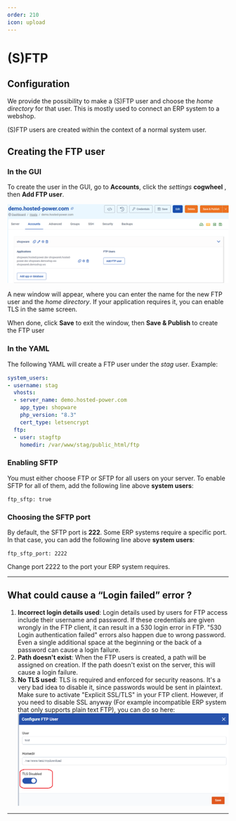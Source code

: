 ```yaml
---
order: 210
icon: upload
---
```

# (S)FTP
## Configuration
We provide the possibility to make a (S)FTP user and choose the *home directory* for that user. This is mostly used to connect an ERP system to a webshop.

(S)FTP users are created within the context of a normal system user.
## Creating the FTP user
### In the GUI
To create the user in the GUI, go to **Accounts**, click the *settings* **cogwheel** , then **Add FTP user**.

![Accounts tab showing FTP users](image/FTP/ftp_accounts_tab.png "Accounts tab showing FTP users")

A new window will appear, where you can enter the name for the new FTP user and the *home directory*. If your application requires it, you can enable TLS in the same screen.

When done, click **Save** to exit the window, then **Save & Publish** to create the FTP user
### In the YAML
The following YAML will create a FTP user under the *stag* user.
Example:
```yaml
system_users:
- username: stag
  vhosts:
  - server_name: demo.hosted-power.com
    app_type: shopware
    php_version: "8.3"
    cert_type: letsencrypt
  ftp:
  - user: stagftp
    homedir: /var/www/stag/public_html/ftp
```
### Enabling SFTP
You must either choose FTP or SFTP for all users on your server. To enable SFTP for all of them, add the following line above **system users**:
```
ftp_sftp: true
```
### Choosing the SFTP port
By default, the SFTP port is **222**. Some ERP systems require a specific port. In that case, you can add the following line above **system users**:
```
ftp_sftp_port: 2222
```
Change port 2222 to the port your ERP system requires.

---
## What could cause a “Login failed” error ?

1. **Incorrect login details used**:
Login details used by users for FTP access include their username and password. If these credentials are given wrongly in the FTP client, it can result in a 530 login error in FTP.
   "530 Login authentication failed" errors also happen due to wrong password. Even a single additional space at the beginning or the back of a password can cause a login failure. 
2. **Path doesn't exist**:
When the FTP users is created, a path will be assigned on creation. If the path doesn't exist on the server, this will cause a login failure.
3. **No TLS used**:
TLS is required and enforced for security reasons. It's a very bad idea to disable it, since passwords would be sent in plaintext. Make sure to activate "Explicit SSL/TLS" in your FTP client. However, if you need to disable SSL anyway (For example incompatible ERP system that only supports plain text FTP), you can do so here: ![Disable SSL resquirement for a single user](image/FTP/1715871329616.png "Disable SSL resquirement for a single user")
---